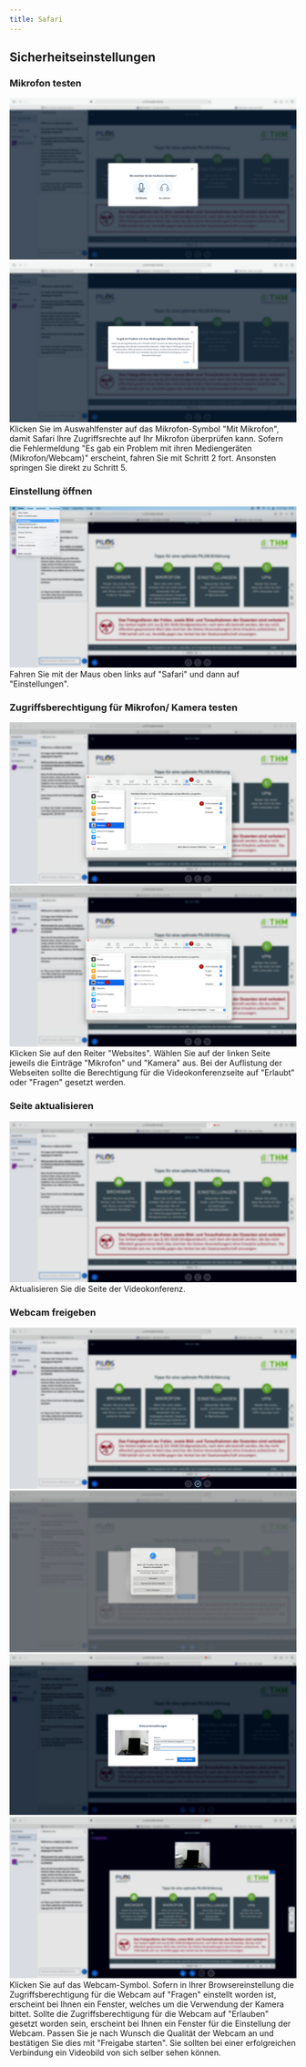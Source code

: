 ```yaml
---
title: Safari
---
```


## Sicherheitseinstellungen


### Mikrofon testen
![step1](./assets/mac-settings/safari_step1a.png)
![step1](./assets/mac-settings/safari_step1b.png)
Klicken Sie im Auswahlfenster auf das Mikrofon-Symbol "Mit Mikrofon", damit Safari Ihre Zugriffsrechte auf Ihr Mikrofon überprüfen kann.
Sofern die Fehlermeldung "Es gab ein Problem mit ihren Mediengeräten (Mikrofon/Webcam)" erscheint, fahren Sie mit Schritt 2 fort.
Ansonsten springen Sie direkt zu Schritt 5.

### Einstellung öffnen
![step2](./assets/mac-settings/safari_step2.png)
Fahren Sie mit der Maus oben links auf "Safari" und dann auf "Einstellungen".

### Zugriffsberechtigung für Mikrofon/ Kamera testen
![step3](./assets/mac-settings/safari_step3a.png)
![step3](./assets/mac-settings/safari_step3b.png)
Klicken Sie auf den Reiter "Websites". Wählen Sie auf der linken Seite jeweils die Einträge "Mikrofon" und "Kamera" aus. Bei der Auflistung der Webseiten sollte die Berechtigung für die Videokonferenzseite auf "Erlaubt" oder "Fragen" gesetzt werden.

### Seite aktualisieren
![step4](./assets/mac-settings/safari_step4.png)
Aktualisieren Sie die Seite der Videokonferenz.

### Webcam freigeben
![step5](./assets/mac-settings/safari_step5a.png)
![step5](./assets/mac-settings/safari_step5b.png)
![step5](./assets/mac-settings/safari_step5c.png)
![step5](./assets/mac-settings/safari_step5d.png)
Klicken Sie auf das Webcam-Symbol.
Sofern in Ihrer Browsereinstellung die Zugriffsberechtigung für die Webcam auf "Fragen" einstellt worden ist, erscheint bei Ihnen ein Fenster, welches um die Verwendung der Kamera bittet.
Sollte die Zugriffsberechtigung für die Webcam auf "Erlauben" gesetzt worden sein, erscheint bei Ihnen ein Fenster für die Einstellung der Webcam. Passen Sie je nach Wunsch die Qualität der Webcam an und bestätigen Sie dies mit "Freigabe starten".
Sie sollten bei einer erfolgreichen Verbindung ein Videobild von sich selber sehen können.
